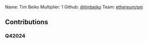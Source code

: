 Name: Tim Beiko
Multiplier: 1
Github: [@timbeiko](https://github.com/timbeiko)
Team: [ethereum/pm](https://github.com/ethereum/pm)

## Contributions
### Q42024
